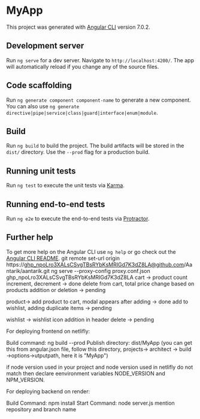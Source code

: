 # MyApp

This project was generated with [Angular CLI](https://github.com/angular/angular-cli) version 7.0.2.

## Development server

Run `ng serve` for a dev server. Navigate to `http://localhost:4200/`. The app will automatically reload if you change any of the source files.

## Code scaffolding

Run `ng generate component component-name` to generate a new component. You can also use `ng generate directive|pipe|service|class|guard|interface|enum|module`.

## Build

Run `ng build` to build the project. The build artifacts will be stored in the `dist/` directory. Use the `--prod` flag for a production build.

## Running unit tests

Run `ng test` to execute the unit tests via [Karma](https://karma-runner.github.io).

## Running end-to-end tests

Run `ng e2e` to execute the end-to-end tests via [Protractor](http://www.protractortest.org/).

## Further help

To get more help on the Angular CLI use `ng help` or go check out the [Angular CLI README](https://github.com/angular/angular-cli/blob/master/README.md).
git remote set-url origin https://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@github.com/Aantarik/aantarik.git
ng serve --proxy-config proxy.conf.json
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
cart ->
product count increment, decrement -> done
delete from cart, total price change based on products addition or deletion -> pending

product->
add product to cart, modal appears after adding -> done
add to wishlist, adding duplicate items -> pending

wishlist ->
wishlist icon addition in header
delete -> pending

For deploying frontend on netlifly:

Build command: ng build --prod
Publish directory: dist/MyApp (you can get this from angular.json file, follow this directory, projects-> architect -> build ->options->utputpath, here it is "MyApp")

if node version used in your project and node version used in netlifly do not match then declare eenvironment variables
NODE_VERSION and NPM_VERSION.

For deploying backend on render:

Build Command: npm install
Start Command: node server.js
mention repository and branch name
